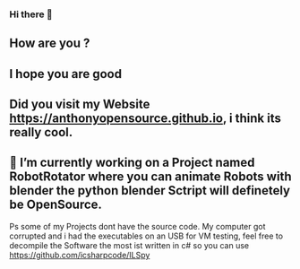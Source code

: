 ### Hi there 👋
## How are you ?
## I hope you are good
## Did you visit my Website https://anthonyopensource.github.io, i think its really cool.
## 🔭 I’m currently working on a Project named RobotRotator where you can animate Robots with blender the python blender Sctript will definetely be OpenSource.

Ps some of my Projects dont have the source code. My computer got corrupted and i had the executables on an USB for VM testing, feel free to decompile the Software the most ist written in c# so you can use https://github.com/icsharpcode/ILSpy

<!--
**AnthonyOpenSource/anthonyopensource** is a ✨ _special_ ✨ repository because its `README.md` (this file) appears on your GitHub profile.

Here are some ideas to get you started:

- 🔭 I’m currently working on ...
- 🌱 I’m currently learning ...
- 👯 I’m looking to collaborate on ...
- 🤔 I’m looking for help with ...
- 💬 Ask me about ...
- 📫 How to reach me: ...
- 😄 Pronouns: ...
- ⚡ Fun fact: ...
-->
